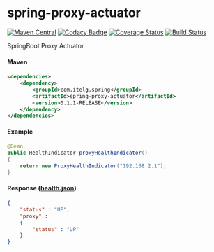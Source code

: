 spring-proxy-actuator
============

[![Maven Central](https://maven-badges.herokuapp.com/maven-central/com.itelg.spring/spring-proxy-actuator/badge.svg)](https://maven-badges.herokuapp.com/maven-central/com.itelg.spring/spring-proxy-actuator)
[![Codacy Badge](https://api.codacy.com/project/badge/grade/dec638a857614edfb153ba55d1d29a3b)](https://www.codacy.com/app/eggers-julian/spring-proxy-actuator)
[![Coverage Status](https://coveralls.io/repos/julian-eggers/spring-proxy-actuator/badge.svg?branch=master&service=github)](https://coveralls.io/github/julian-eggers/spring-proxy-actuator?branch=master)
[![Build Status](https://travis-ci.org/julian-eggers/spring-proxy-actuator.svg?branch=master)](https://travis-ci.org/julian-eggers/spring-proxy-actuator)

SpringBoot Proxy Actuator

#### Maven
```xml
<dependencies>
	<dependency>
		<groupId>com.itelg.spring</groupId>
		<artifactId>spring-proxy-actuator</artifactId>
		<version>0.1.1-RELEASE</version>
	</dependency>
</dependencies>
```

#### Example
```java
@Bean
public HealthIndicator proxyHealthIndicator()
{
	return new ProxyHealthIndicator("192.168.2.1");
}
```

#### Response ([health.json](http://docs.spring.io/spring-boot/docs/current/reference/html/production-ready-endpoints.html#production-ready-health))
```json
{
	"status" : "UP",
	"proxy" : 
	{
		"status" : "UP"
	}
}
```
